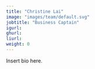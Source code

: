 ```yaml
---
title: "Christine Lai"
image: "images/team/default.svg"
jobtitle: "Business Captain"
igurl: 
ghurl:
liurl:
weight: 0
---
```


Insert bio here.
